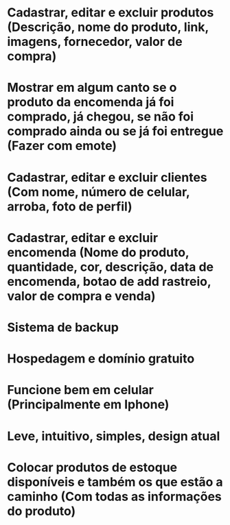 # Cadastrar, editar e excluir produtos (Descrição, nome do produto, link, imagens, fornecedor, valor de compra)

# Mostrar em algum canto se o produto da encomenda já foi comprado, já chegou, se não foi comprado ainda ou se já foi entregue (Fazer com emote)

# Cadastrar, editar e excluir clientes (Com nome, número de celular, arroba, foto de perfil)

# Cadastrar, editar e excluir encomenda (Nome do produto, quantidade, cor, descrição, data de encomenda, botao de add rastreio, valor de compra e venda)

# Sistema de backup

# Hospedagem e domínio gratuito

# Funcione bem em celular (Principalmente em Iphone)

# Leve, intuitivo, simples, design atual

# Colocar produtos de estoque disponíveis e também os que estão a caminho (Com todas as informações do produto)